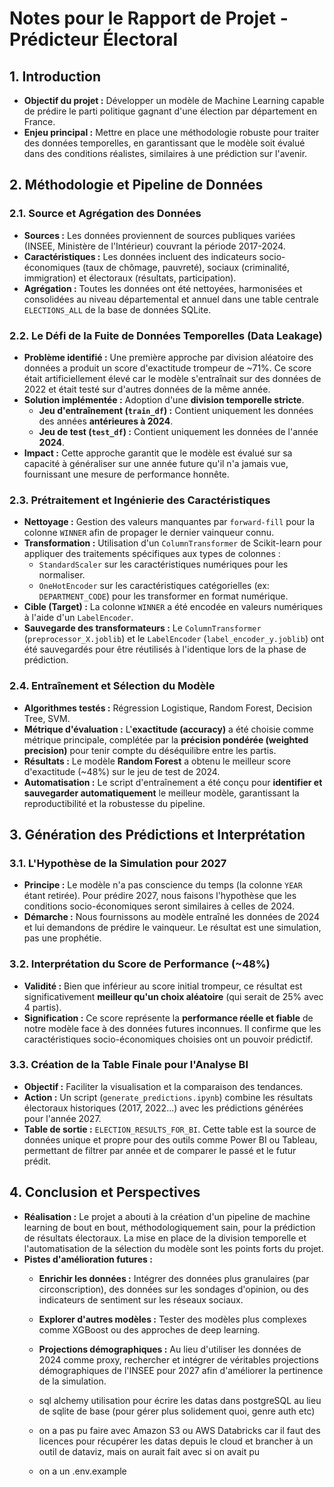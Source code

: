 # Notes pour le Rapport de Projet - Prédicteur Électoral

## 1. Introduction
- **Objectif du projet :** Développer un modèle de Machine Learning capable de prédire le parti politique gagnant d'une élection par département en France.
- **Enjeu principal :** Mettre en place une méthodologie robuste pour traiter des données temporelles, en garantissant que le modèle soit évalué dans des conditions réalistes, similaires à une prédiction sur l'avenir.

## 2. Méthodologie et Pipeline de Données

### 2.1. Source et Agrégation des Données
- **Sources :** Les données proviennent de sources publiques variées (INSEE, Ministère de l'Intérieur) couvrant la période 2017-2024.
- **Caractéristiques :** Les données incluent des indicateurs socio-économiques (taux de chômage, pauvreté), sociaux (criminalité, immigration) et électoraux (résultats, participation).
- **Agrégation :** Toutes les données ont été nettoyées, harmonisées et consolidées au niveau départemental et annuel dans une table centrale `ELECTIONS_ALL` de la base de données SQLite.

### 2.2. Le Défi de la Fuite de Données Temporelles (Data Leakage)
- **Problème identifié :** Une première approche par division aléatoire des données a produit un score d'exactitude trompeur de ~71%. Ce score était artificiellement élevé car le modèle s'entraînait sur des données de 2022 et était testé sur d'autres données de la même année.
- **Solution implémentée :** Adoption d'une **division temporelle stricte**.
  - **Jeu d'entraînement (`train_df`) :** Contient uniquement les données des années **antérieures à 2024**.
  - **Jeu de test (`test_df`) :** Contient uniquement les données de l'année **2024**.
- **Impact :** Cette approche garantit que le modèle est évalué sur sa capacité à généraliser sur une année future qu'il n'a jamais vue, fournissant une mesure de performance honnête.

### 2.3. Prétraitement et Ingénierie des Caractéristiques
- **Nettoyage :** Gestion des valeurs manquantes par `forward-fill` pour la colonne `WINNER` afin de propager le dernier vainqueur connu.
- **Transformation :** Utilisation d'un `ColumnTransformer` de Scikit-learn pour appliquer des traitements spécifiques aux types de colonnes :
  - `StandardScaler` sur les caractéristiques numériques pour les normaliser.
  - `OneHotEncoder` sur les caractéristiques catégorielles (ex: `DEPARTMENT_CODE`) pour les transformer en format numérique.
- **Cible (Target) :** La colonne `WINNER` a été encodée en valeurs numériques à l'aide d'un `LabelEncoder`.
- **Sauvegarde des transformateurs :** Le `ColumnTransformer` (`preprocessor_X.joblib`) et le `LabelEncoder` (`label_encoder_y.joblib`) ont été sauvegardés pour être réutilisés à l'identique lors de la phase de prédiction.

### 2.4. Entraînement et Sélection du Modèle
- **Algorithmes testés :** Régression Logistique, Random Forest, Decision Tree, SVM.
- **Métrique d'évaluation :** L'**exactitude (accuracy)** a été choisie comme métrique principale, complétée par la **précision pondérée (weighted precision)** pour tenir compte du déséquilibre entre les partis.
- **Résultats :** Le modèle **Random Forest** a obtenu le meilleur score d'exactitude (~48%) sur le jeu de test de 2024.
- **Automatisation :** Le script d'entraînement a été conçu pour **identifier et sauvegarder automatiquement** le meilleur modèle, garantissant la reproductibilité et la robustesse du pipeline.

## 3. Génération des Prédictions et Interprétation

### 3.1. L'Hypothèse de la Simulation pour 2027
- **Principe :** Le modèle n'a pas conscience du temps (la colonne `YEAR` étant retirée). Pour prédire 2027, nous faisons l'hypothèse que les conditions socio-économiques seront similaires à celles de 2024.
- **Démarche :** Nous fournissons au modèle entraîné les données de 2024 et lui demandons de prédire le vainqueur. Le résultat est une simulation, pas une prophétie.

### 3.2. Interprétation du Score de Performance (~48%)
- **Validité :** Bien que inférieur au score initial trompeur, ce résultat est significativement **meilleur qu'un choix aléatoire** (qui serait de 25% avec 4 partis).
- **Signification :** Ce score représente la **performance réelle et fiable** de notre modèle face à des données futures inconnues. Il confirme que les caractéristiques socio-économiques choisies ont un pouvoir prédictif.

### 3.3. Création de la Table Finale pour l'Analyse BI
- **Objectif :** Faciliter la visualisation et la comparaison des tendances.
- **Action :** Un script (`generate_predictions.ipynb`) combine les résultats électoraux historiques (2017, 2022...) avec les prédictions générées pour l'année 2027.
- **Table de sortie :** `ELECTION_RESULTS_FOR_BI`. Cette table est la source de données unique et propre pour des outils comme Power BI ou Tableau, permettant de filtrer par année et de comparer le passé et le futur prédit.

## 4. Conclusion et Perspectives
- **Réalisation :** Le projet a abouti à la création d'un pipeline de machine learning de bout en bout, méthodologiquement sain, pour la prédiction de résultats électoraux. La mise en place de la division temporelle et l'automatisation de la sélection du modèle sont les points forts du projet.
- **Pistes d'amélioration futures :**
  - **Enrichir les données :** Intégrer des données plus granulaires (par circonscription), des données sur les sondages d'opinion, ou des indicateurs de sentiment sur les réseaux sociaux.
  - **Explorer d'autres modèles :** Tester des modèles plus complexes comme XGBoost ou des approches de deep learning.
  - **Projections démographiques :** Au lieu d'utiliser les données de 2024 comme proxy, rechercher et intégrer de véritables projections démographiques de l'INSEE pour 2027 afin d'améliorer la pertinence de la simulation.

  - sql alchemy utilisation pour écrire les datas dans postgreSQL au lieu de sqlite de base (pour gérer plus solidement quoi, genre auth etc)

  - on a pas pu faire avec Amazon S3 ou AWS Databricks car il faut des licences pour récupérer les datas depuis le cloud et brancher à un outil de dataviz, mais on aurait fait avec si on avait pu

  - on a un .env.example 